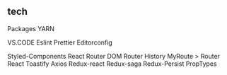 ## tech

Packages
YARN

VS.CODE
Eslint
Prettier
Editorconfig

Styled-Components
React Router DOM
Router
History
MyRoute > Router
React Toastify
Axios
Redux-react
Redux-saga
Redux-Persist
PropTypes
